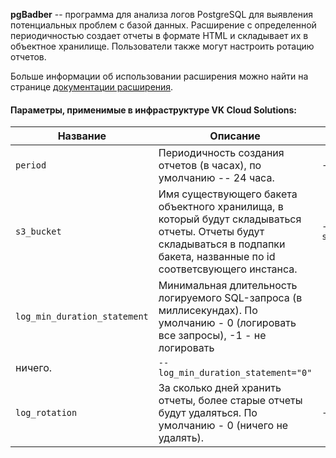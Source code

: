 **pgBadber** -- программа для анализа логов PostgreSQL для выявления потенциальных проблем с базой данных. Расширение с определенной периодичностью создает отчеты в формате HTML и складывает их в объектное хранилище. Пользователи также могут настроить ротацию отчетов.

Больше информации об использовании расширения можно найти на странице [документации расширения](https://github.com/darold/pgbadger).

#### Параметры, применимые в инфраструктуре VK Cloud Solutions:

| Название                     | Описание                                                                                                                                                                   | Пример                        |
| ---------------------------- | -------------------------------------------------------------------------------------------------------------------------------------------------------------------------- | ----------------------------- |
| `period`                     | Периодичность создания отчетов (в часах), по умолчанию -- 24 часа.                                                                                                         | `--period="24"`               |
| `s3_bucket`                  | Имя существующего бакета объектного хранилища, в который будут складываться отчеты. Отчеты будут складываться в подпапки бакета, названные по id соответсвующего инстанса. | `--s3_bucket="pdbadger_logs"` |
| `log_min_duration_statement` | Минимальная длительность логируемого SQL-запроса (в миллисекундах). По умолчанию - 0 (логировать все запросы), -1 - не логировать                                          |
| ничего.                      | `--log_min_duration_statement="0"`                                                                                                                                         |
| `log_rotation`               | За сколько дней хранить отчеты, более старые отчеты будут удаляться. По умолчанию - 0 (ничего не удалять).                                                                 | `--log_rotation="0"`          |
